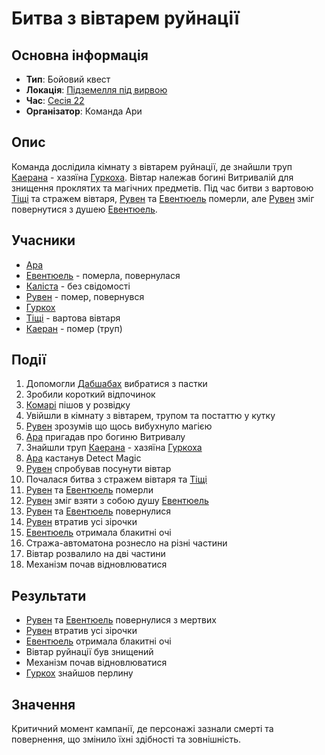 # Битва з вівтарем руйнації

## Основна інформація
- **Тип**: Бойовий квест
- **Локація**: [Підземелля під вирвою](Підземелля_під_вирвою.md)
- **Час**: [Сесія 22](Notes/Сесія_22.md)
- **Організатор**: Команда Ари

## Опис
Команда дослідила кімнату з вівтарем руйнації, де знайшли труп [Каерана](Каеран.md) - хазяїна [Гуркоха](Гуркох.md). Вівтар належав богині Витривалій для знищення проклятих та магічних предметів. Під час битви з вартовою [Тіщі](Тіщі.md) та стражем вівтаря, [Рувен](Рувен.md) та [Евентюель](Евентюель.md) померли, але [Рувен](Рувен.md) зміг повернутися з душею [Евентюель](Евентюель.md).

## Учасники
- [Ара](Ара.md)
- [Евентюель](Евентюель.md) - померла, повернулася
- [Каліста](Каліста.md) - без свідомості
- [Рувен](Рувен.md) - помер, повернувся
- [Гуркох](Гуркох.md)
- [Тіщі](Тіщі.md) - вартова вівтаря
- [Каеран](Каеран.md) - помер (труп)

## Події
1. Допомогли [Дабшабах](Дабшабах.md) вибратися з пастки
2. Зробили короткий відпочинок
3. [Комарі](Комарі.md) пішов у розвідку
4. Увійшли в кімнату з вівтарем, трупом та постаттю у кутку
5. [Рувен](Рувен.md) зрозумів що щось вибухнуло магією
6. [Ара](Ара.md) пригадав про богиню Витривалу
7. Знайшли труп [Каерана](Каеран.md) - хазяїна [Гуркоха](Гуркоха.md)
8. [Ара](Ара.md) кастанув Detect Magic
9. [Рувен](Рувен.md) спробував посунути вівтар
10. Почалася битва з стражем вівтаря та [Тіщі](Тіщі.md)
11. [Рувен](Рувен.md) та [Евентюель](Евентюель.md) померли
12. [Рувен](Рувен.md) зміг взяти з собою душу [Евентюель](Евентюель.md)
13. [Рувен](Рувен.md) та [Евентюель](Евентюель.md) повернулися
14. [Рувен](Рувен.md) втратив усі зірочки
15. [Евентюель](Евентюель.md) отримала блакитні очі
16. Стража-автоматона рознесло на різні частини
17. Вівтар розвалило на дві частини
18. Механізм почав відновлюватися

## Результати
- [Рувен](Рувен.md) та [Евентюель](Евентюель.md) повернулися з мертвих
- [Рувен](Рувен.md) втратив усі зірочки
- [Евентюель](Евентюель.md) отримала блакитні очі
- Вівтар руйнації був знищений
- Механізм почав відновлюватися
- [Гуркох](Гуркох.md) знайшов перлину

## Значення
Критичний момент кампанії, де персонажі зазнали смерті та повернення, що змінило їхні здібності та зовнішність.
